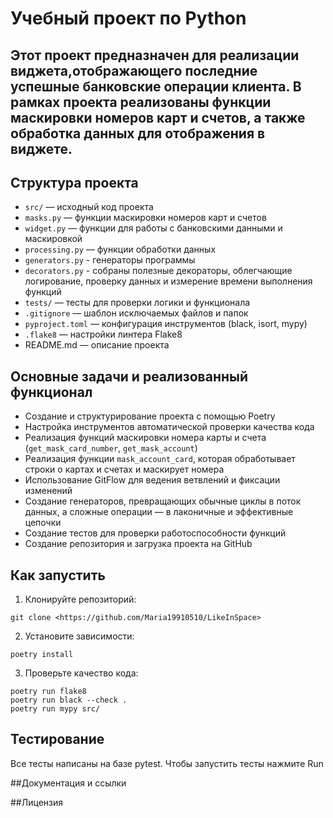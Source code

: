 # Учебный проект по Python

## Этот проект предназначен для реализации виджета,отображающего последние успешные банковские операции клиента. В рамках проекта реализованы функции маскировки номеров карт и счетов, а также обработка данных для отображения в виджете.

## Структура проекта
- `src/` — исходный код проекта
- `masks.py` — функции маскировки номеров карт и счетов
- `widget.py` — функции для работы с банковскими данными и маскировкой
- `processing.py` — функции обработки данных
- `generators.py` - генераторы программы
- `decorators.py` - собраны полезные декораторы, облегчающие логирование, проверку данных и измерение времени выполнения функций
- `tests/` — тесты для проверки логики и функционала
- `.gitignore` — шаблон исключаемых файлов и папок
- `pyproject.toml` — конфигурация инструментов (black, isort, mypy)
- `.flake8` — настройки линтера Flake8
- README.md — описание проекта

## Основные задачи и реализованный функционал
- Создание и структурирование проекта с помощью Poetry
- Настройка инструментов автоматической проверки качества кода
- Реализация функций маскировки номера карты и счета (`get_mask_card_number`, `get_mask_account`)
- Реализация функции `mask_account_card`, которая обработывает строки о картах и счетах и маскирует номера
- Использование GitFlow для ведения ветвлений и фиксации изменений
- Создание генераторов, превращающих обычные циклы в поток данных, а сложные операции — в лаконичные и эффективные цепочки
- Создание тестов для проверки работоспособности функций
- Создание репозитория и загрузка проекта на GitHub

## Как запустить
1. Клонируйте репозиторий:
```
git clone <https://github.com/Maria19910510/LikeInSpace> 
```

2. Установите зависимости:
```
poetry install
```

3. Проверьте качество кода:
```
poetry run flake8
poetry run black --check .
poetry run mypy src/
```

## Тестирование
Все тесты написаны на базе pytest. Чтобы запустить тесты нажмите Run

##Документация и ссылки

##Лицензия
